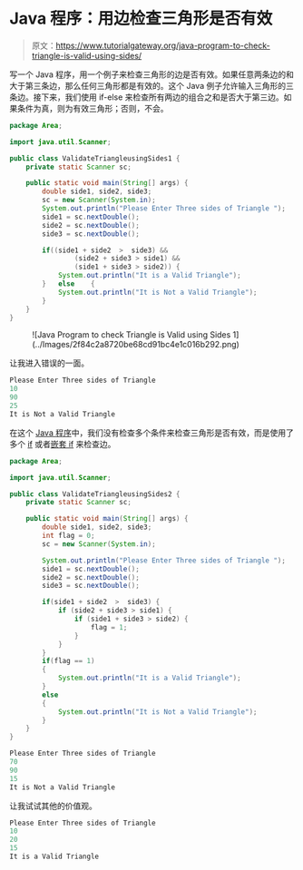 # Java 程序：用边检查三角形是否有效

> 原文：<https://www.tutorialgateway.org/java-program-to-check-triangle-is-valid-using-sides/>

写一个 Java 程序，用一个例子来检查三角形的边是否有效。如果任意两条边的和大于第三条边，那么任何三角形都是有效的。这个 Java 例子允许输入三角形的三条边。接下来，我们使用 if-else 来检查所有两边的组合之和是否大于第三边。如果条件为真，则为有效三角形；否则，不会。

```java
package Area;

import java.util.Scanner;

public class ValidateTriangleusingSides1 {
	private static Scanner sc;

	public static void main(String[] args) {
		double side1, side2, side3;
		sc = new Scanner(System.in);		
		System.out.println("Please Enter Three sides of Triangle ");
		side1 = sc.nextDouble();
		side2 = sc.nextDouble();
		side3 = sc.nextDouble();

		if((side1 + side2  >  side3) && 
				(side2 + side3 > side1) &&
				(side1 + side3 > side2)) {
			System.out.println("It is a Valid Triangle");
		}	else 	{
			System.out.println("It is Not a Valid Triangle");
		}
	}
}
```

<figure class="wp-block-image size-large">![Java Program to check Triangle is Valid using Sides 1](../Images/2f84c2a8720be68cd91bc4e1c016b292.png)</figure>

让我进入错误的一面。

```java
Please Enter Three sides of Triangle 
10
90
25
It is Not a Valid Triangle
```

在这个 [Java 程序](https://www.tutorialgateway.org/learn-java-programs/)中，我们没有检查多个条件来检查三角形是否有效，而是使用了多个 [if](https://www.tutorialgateway.org/java-if-else-statement/) 或者[嵌套 if](https://www.tutorialgateway.org/nested-if-in-java-programming/) 来检查边。

```java
package Area;

import java.util.Scanner;

public class ValidateTriangleusingSides2 {
	private static Scanner sc;

	public static void main(String[] args) {
		double side1, side2, side3;
		int flag = 0;
		sc = new Scanner(System.in);

		System.out.println("Please Enter Three sides of Triangle ");
		side1 = sc.nextDouble();
		side2 = sc.nextDouble();
		side3 = sc.nextDouble();

		if(side1 + side2  >  side3) {
			if (side2 + side3 > side1) {
				if (side1 + side3 > side2) {
					flag = 1;
				}
			}
		}
		if(flag == 1)
		{
			System.out.println("It is a Valid Triangle");
		}
		else 
		{
			System.out.println("It is Not a Valid Triangle");
		}
	}
}
```

```java
Please Enter Three sides of Triangle 
70
90
15
It is Not a Valid Triangle
```

让我试试其他的价值观。

```java
Please Enter Three sides of Triangle 
10
20
15
It is a Valid Triangle
```